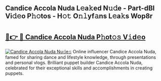 ## Candice Accola Nuda L𝚎a𝚔ed N𝚞𝚍e - Part-dBI Vi𝚍𝚎o P𝚑𝚘tos - H𝚘𝚝 O𝚗𝚕yf𝚊ns L𝚎a𝚔s Wop8r

# <h2><a href="http://kf1qg72.oniu.top/?m=Candice+Accola+Nuda">🔗👉 🔴 Candice Accola Nuda P𝚑ot𝚘𝚜 V𝚒d𝚎o</a></h2>

[![Candice Accola Nuda Nu𝚍e𝚜](https://i.imgur.com/0qMVB7G.gif)](http://kf1qg72.oniu.top/?m=Candice+Accola+Nuda)
Online influencer Candice Accola Nuda, famed for sharing dance and lifestyle knowledge, through presentations and personal vlogs. Brilliant puppet builder Candice Accola Nuda, celebrated for their exceptional skills and accomplishments in creating puppets.  
